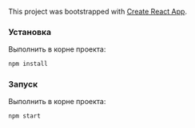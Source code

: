 This project was bootstrapped with [Create React App](https://github.com/facebook/create-react-app).

### Установка

Выполнить в корне проекта:

```sh
npm install
```

### Запуск

Выполнить в корне проекта:

```sh
npm start
```
